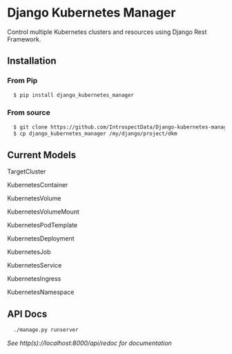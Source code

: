 # Django Kubernetes Manager

Control multiple Kubernetes clusters and resources using Django Rest Framework.

## Installation

### From Pip

```bash
  $ pip install django_kubernetes_manager
```

### From source
```bash
  $ git clone https://github.com/IntrospectData/Django-kubernetes-manager
  $ cp django_kubernetes_manager /my/django/project/dkm
```


## Current Models

TargetCluster

KubernetesContainer

KubernetesVolume

KubernetesVolumeMount

KubernetesPodTemplate

KubernetesDeployment

KubernetesJob

KubernetesService

KubernetesIngress

KubernetesNamespace

## API Docs

```bash
  ./manage.py runserver
```

*See http(s)://localhost:8000/api/redoc for documentation*
